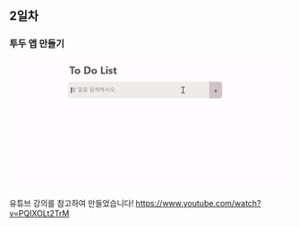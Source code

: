 ## 2일차 
### 투두 앱 만들기

![Alt text](test.gif)

유튜브 강의를 참고하여 만들었습니다!
https://www.youtube.com/watch?v=PQIXOLt2TrM